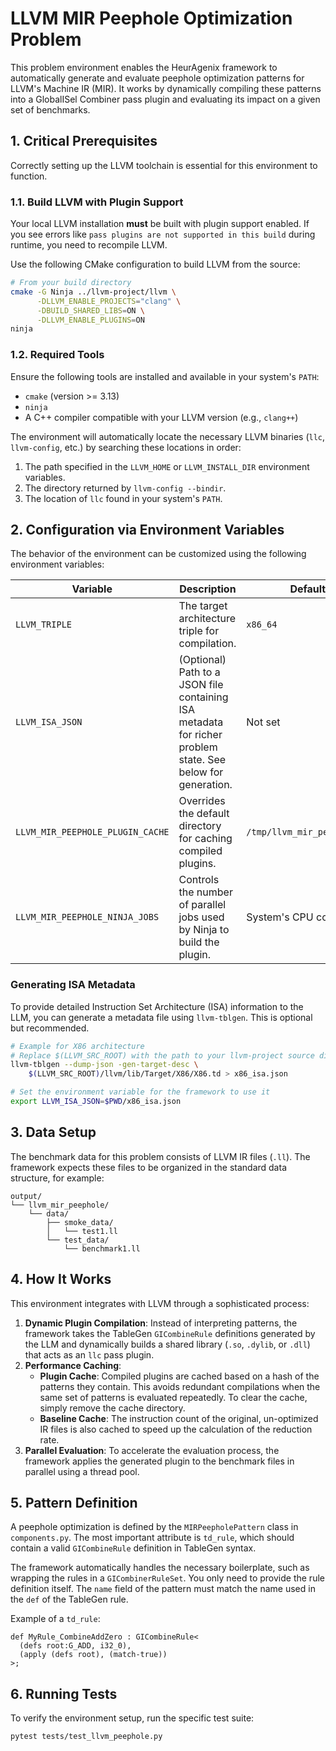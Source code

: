 # LLVM MIR Peephole Optimization Problem

This problem environment enables the HeurAgenix framework to automatically generate and evaluate peephole optimization patterns for LLVM's Machine IR (MIR). It works by dynamically compiling these patterns into a GlobalISel Combiner pass plugin and evaluating its impact on a given set of benchmarks.

## 1. Critical Prerequisites

Correctly setting up the LLVM toolchain is essential for this environment to function.

### 1.1. Build LLVM with Plugin Support

Your local LLVM installation **must** be built with plugin support enabled. If you see errors like `pass plugins are not supported in this build` during runtime, you need to recompile LLVM.

Use the following CMake configuration to build LLVM from the source:
```bash
# From your build directory
cmake -G Ninja ../llvm-project/llvm \
      -DLLVM_ENABLE_PROJECTS="clang" \
      -DBUILD_SHARED_LIBS=ON \
      -DLLVM_ENABLE_PLUGINS=ON
ninja
```

### 1.2. Required Tools

Ensure the following tools are installed and available in your system's `PATH`:
- `cmake` (version >= 3.13)
- `ninja`
- A C++ compiler compatible with your LLVM version (e.g., `clang++`)

The environment will automatically locate the necessary LLVM binaries (`llc`, `llvm-config`, etc.) by searching these locations in order:
1. The path specified in the `LLVM_HOME` or `LLVM_INSTALL_DIR` environment variables.
2. The directory returned by `llvm-config --bindir`.
3. The location of `llc` found in your system's `PATH`.

## 2. Configuration via Environment Variables

The behavior of the environment can be customized using the following environment variables:

| Variable                            | Description                                                                                              | Default Value                                  |
|-------------------------------------|----------------------------------------------------------------------------------------------------------|------------------------------------------------|
| `LLVM_TRIPLE`                       | The target architecture triple for compilation.                                                          | `x86_64`                                       |
| `LLVM_ISA_JSON`                     | (Optional) Path to a JSON file containing ISA metadata for richer problem state. See below for generation. | Not set                                        |
| `LLVM_MIR_PEEPHOLE_PLUGIN_CACHE`    | Overrides the default directory for caching compiled plugins.                                            | `/tmp/llvm_mir_peephole_plugins`               |
| `LLVM_MIR_PEEPHOLE_NINJA_JOBS`      | Controls the number of parallel jobs used by Ninja to build the plugin.                                  | System's CPU count                             |

### Generating ISA Metadata

To provide detailed Instruction Set Architecture (ISA) information to the LLM, you can generate a metadata file using `llvm-tblgen`. This is optional but recommended.

```bash
# Example for X86 architecture
# Replace $(LLVM_SRC_ROOT) with the path to your llvm-project source directory
llvm-tblgen --dump-json -gen-target-desc \
    $(LLVM_SRC_ROOT)/llvm/lib/Target/X86/X86.td > x86_isa.json

# Set the environment variable for the framework to use it
export LLVM_ISA_JSON=$PWD/x86_isa.json
```

## 3. Data Setup

The benchmark data for this problem consists of LLVM IR files (`.ll`). The framework expects these files to be organized in the standard data structure, for example:
```
output/
└── llvm_mir_peephole/
    └── data/
        ├── smoke_data/
        │   └── test1.ll
        └── test_data/
            └── benchmark1.ll
```

## 4. How It Works

This environment integrates with LLVM through a sophisticated process:
1.  **Dynamic Plugin Compilation**: Instead of interpreting patterns, the framework takes the TableGen `GICombineRule` definitions generated by the LLM and dynamically builds a shared library (`.so`, `.dylib`, or `.dll`) that acts as an `llc` pass plugin.
2.  **Performance Caching**:
    *   **Plugin Cache**: Compiled plugins are cached based on a hash of the patterns they contain. This avoids redundant compilations when the same set of patterns is evaluated repeatedly. To clear the cache, simply remove the cache directory.
    *   **Baseline Cache**: The instruction count of the original, un-optimized IR files is also cached to speed up the calculation of the reduction rate.
3.  **Parallel Evaluation**: To accelerate the evaluation process, the framework applies the generated plugin to the benchmark files in parallel using a thread pool.

## 5. Pattern Definition

A peephole optimization is defined by the `MIRPeepholePattern` class in `components.py`. The most important attribute is `td_rule`, which should contain a valid `GICombineRule` definition in TableGen syntax.

The framework automatically handles the necessary boilerplate, such as wrapping the rules in a `GICombinerRuleSet`. You only need to provide the rule definition itself. The `name` field of the pattern must match the name used in the `def` of the TableGen rule.

Example of a `td_rule`:
```tablegen
def MyRule_CombineAddZero : GICombineRule<
  (defs root:G_ADD, i32_0),
  (apply (defs root), (match-true))
>;
```

## 6. Running Tests
To verify the environment setup, run the specific test suite:
```bash
pytest tests/test_llvm_peephole.py
```


